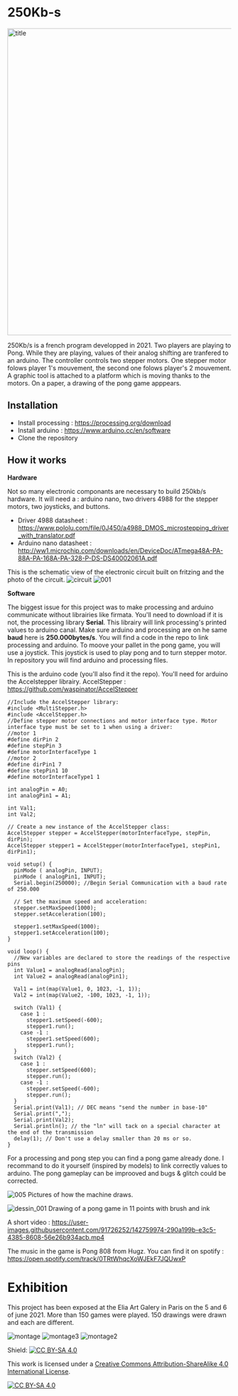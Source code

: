 # 250Kb-s


<img width="689" alt="title" src="https://user-images.githubusercontent.com/91726252/142757149-a1dc565e-19ee-48b4-bc63-d593849a5484.png">


250Kb/s is a french program developped in 2021. 
Two players are playing to Pong. While they are playing, values of their analog shifting are tranfered to an arduino.
The controller controls two stepper motors. One stepper motor folows player 1's mouvement, the second one folows player's 2 mouvement.
A graphic tool is attached to a platform which is moving thanks to the motors. 
On a paper, a drawing of the pong game apppears.

## Installation
- Install processing : https://processing.org/download
- Install arduino : https://www.arduino.cc/en/software
- Clone the repository

## How it works

**Hardware**

Not so many electronic componants are necessary to build 250kb/s hardware. It will need a : arduino nano, two drivers 4988 for the stepper motors, two joysticks, and buttons.
- Driver 4988 datasheet : https://www.pololu.com/file/0J450/a4988_DMOS_microstepping_driver_with_translator.pdf
- Arduino nano datasheet : http://ww1.microchip.com/downloads/en/DeviceDoc/ATmega48A-PA-88A-PA-168A-PA-328-P-DS-DS40002061A.pdf

This is the schematic view of the electronic circuit built on fritzing and the photo of the circuit.
![circuit](https://user-images.githubusercontent.com/91726252/142759029-00d4baa5-e7c2-4acb-8c34-1a92d7e3aacc.png)
![001](https://user-images.githubusercontent.com/91726252/142759013-2fd5b77a-6185-4cd4-bb0d-6c4d200bb480.png)

**Software**

The biggest issue for this project was to make processing and arduino communicate without librairies like firmata. 
You'll need to download if it is not, the processing library **Serial**. This librairy will link processing's printed values to arduino canal.
Make sure arduino and processing are on he same **baud** here is **250.000bytes/s**. You will find a code in the repo to link processing and arduino. 
To moove your pallet in the pong game, you will use a joystick. This joystick is used to play pong and to turn stepper motor. 
In repository you will find arduino and processing files. 

This is the arduino code (you'll also find it the repo).
You'll need for arduino the Accelstepper librairy.
AccelStepper : https://github.com/waspinator/AccelStepper
```
//Include the AccelStepper library:
#include <MultiStepper.h>
#include <AccelStepper.h>
//Define stepper motor connections and motor interface type. Motor interface type must be set to 1 when using a driver:
//motor 1
#define dirPin 2
#define stepPin 3
#define motorInterfaceType 1
//motor 2
#define dirPin1 7
#define stepPin1 10
#define motorInterfaceType1 1

int analogPin = A0;
int analogPin1 = A1;

int Val1;
int Val2;

// Create a new instance of the AccelStepper class:
AccelStepper stepper = AccelStepper(motorInterfaceType, stepPin, dirPin);
AccelStepper stepper1 = AccelStepper(motorInterfaceType1, stepPin1, dirPin1);

void setup() {
  pinMode ( analogPin, INPUT);
  pinMode ( analogPin1, INPUT);
  Serial.begin(250000); //Begin Serial Communication with a baud rate of 250.000

  // Set the maximum speed and acceleration:
  stepper.setMaxSpeed(1000);
  stepper.setAcceleration(100);

  stepper1.setMaxSpeed(1000);
  stepper1.setAcceleration(100);
}

void loop() {
  //New variables are declared to store the readings of the respective pins
  int Value1 = analogRead(analogPin);
  int Value2 = analogRead(analogPin1);

  Val1 = int(map(Value1, 0, 1023, -1, 1));
  Val2 = int(map(Value2, -100, 1023, -1, 1));
    
  switch (Val1) {
    case 1 :
      stepper1.setSpeed(-600);
      stepper1.run();
    case -1 :
      stepper1.setSpeed(600);
      stepper1.run();
  }
  switch (Val2) {
    case 1 :
      stepper.setSpeed(600);
      stepper.run();
    case -1 :
      stepper.setSpeed(-600);
      stepper.run();
  }
  Serial.print(Val1); // DEC means "send the number in base-10"
  Serial.print(",");
  Serial.print(Val2);
  Serial.println(); // the "ln" will tack on a special character at the end of the transmission
  delay(1); // Don't use a delay smaller than 20 ms or so.
}
```
For a processing and pong step you can find a pong game already done. I recommand to do it yourself (inspired by models) to link correctly values to arduino.
The pong gameplay can be improoved and bugs & glitch could be corrected. 

![005](https://user-images.githubusercontent.com/91726252/142760173-62a0a48b-d2f5-4c34-a54e-006e002a3fe6.png)
Pictures of how the machine draws.

![dessin_001](https://user-images.githubusercontent.com/91726252/142757424-12692d34-b661-4564-b0c0-71b7e66ab1d1.png)
Drawing of a pong game in 11 points with brush and ink

A short video : 
https://user-images.githubusercontent.com/91726252/142759974-290a199b-e3c5-4385-8608-56e26b934acb.mp4

The music in the game is Pong 808 from Hugz. You can find it on spotify : https://open.spotify.com/track/0TRtWhqcXoWJEkF7JQUwxP

# Exhibition

This project has been exposed at the Elia Art Galery in Paris on the 5 and 6 of june 2021.
More than 150 games were played. 150 drawings were drawn and each are different. 

![montage](https://user-images.githubusercontent.com/91726252/142758852-cce523d6-ded7-42f9-a174-6e011c8072bd.png)
![montage3](https://user-images.githubusercontent.com/91726252/142758946-f8931804-1124-4810-a128-f5544b8be6af.png)
![montage2](https://user-images.githubusercontent.com/91726252/142758895-6b32231d-7875-4817-8c37-f86cd06c7a4a.png)

Shield: [![CC BY-SA 4.0][cc-by-sa-shield]][cc-by-sa]

This work is licensed under a
[Creative Commons Attribution-ShareAlike 4.0 International License][cc-by-sa].

[![CC BY-SA 4.0][cc-by-sa-image]][cc-by-sa]

[cc-by-sa]: http://creativecommons.org/licenses/by-sa/4.0/
[cc-by-sa-image]: https://licensebuttons.net/l/by-sa/4.0/88x31.png
[cc-by-sa-shield]: https://img.shields.io/badge/License-CC%20BY--SA%204.0-lightgrey.svg

